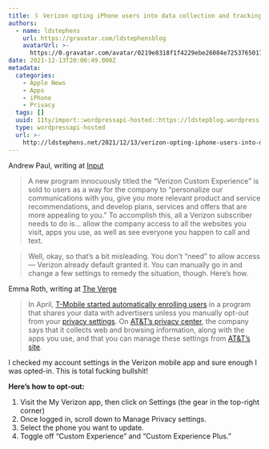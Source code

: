 ```yaml
---
title: 🖇 Verizon opting iPhone users into data collection and tracking
authors:
  - name: ldstephens
    url: https://gravatar.com/ldstephensblog
    avatarUrl: >-
      https://0.gravatar.com/avatar/0219e8318f1f4229ebe26084e7253765017f43ca0c631be37dc6d0b8ad6e40a4?s=96&d=identicon&r=G
date: 2021-12-13T20:00:49.000Z
metadata:
  categories:
    - Apple News
    - Apps
    - iPhone
    - Privacy
  tags: []
  uuid: 11ty/import::wordpressapi-hosted::https://ldstepblog.wordpress.com/?p=3074
  type: wordpressapi-hosted
  url: >-
    http://ldstephens.net/2021/12/13/verizon-opting-iphone-users-into-data-collection-and-tracking/
---
```

Andrew Paul, writing at [Input](https://www.inputmag.com/culture/verizon-customers-might-want-to-check-their-privacy-settings-asap)

> A new program innocuously titled the “Verizon Custom Experience” is sold to users as a way for the company to “personalize our communications with you, give you more relevant product and service recommendations, and develop plans, services and offers that are more appealing to you.” To accomplish this, all a Verizon subscriber needs to do is… allow the company access to all the websites you visit, apps you use, as well as see everyone you happen to call and text.

> Well, okay, so that’s a bit misleading. You don’t “need” to allow access — Verizon already default granted it. You can manually go in and change a few settings to remedy the situation, though. Here’s how.

Emma Roth, writing at [The Verge](https://www.theverge.com/2021/12/5/22818783/verizon-app-data-collection-browsing-history)

> In April, [T-Mobile started automatically enrolling users](https://www.theverge.com/2021/3/9/22321733/t-mobile-privacy-policy-third-party-advertisers) in a program that shares your data with advertisers unless you manually opt-out from your [privacy settings](https://go.redirectingat.com/?id=66960X1514734&xs=1&url=https://www.t-mobile.com/privacy-center/take-control-of-your-data&referrer=theverge.com&sref=https://www.theverge.com/2021/12/5/22818783/verizon-app-data-collection-browsing-history&xcust=___vg__p_22582824__t_w__d_D). On [AT&T’s privacy center](https://about.att.com/privacy/full_privacy_policy.html), the company says that it collects web and browsing information, along with the apps you use, and that you can manage these settings from [AT&T’s site](https://about.att.com/privacy/rights_choices.html).

I checked my account settings in the Verizon mobile app and sure enough I was opted-in. This is total fucking bullshit!

**Here’s how to opt-out:**

1.  Visit the My Verizon app, then click on Settings (the gear in the top-right corner)
2.  Once logged in, scroll down to Manage Privacy settings.
3.  Select the phone you want to update.
4.  Toggle off “Custom Experience” and “Custom Experience Plus.”